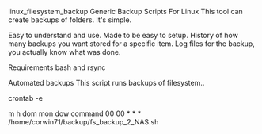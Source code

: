 linux_filesystem_backup
Generic Backup Scripts For Linux This tool can create backups of folders. It's simple.

Easy to understand and use. Made to be easy to setup. History of how many backups you want stored for a specific item. Log files for the backup, you actually know what was done.

Requirements
bash and rsync

Automated backups
This script runs backups of filesystem..

crontab -e

m h dom mon dow command
00 00 * * * /home/corwin71/backup/fs_backup_2_NAS.sh

